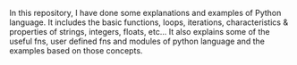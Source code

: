 In this repository, I have done some explanations and examples of Python language.
It includes the basic functions, loops, iterations, characteristics & properties of strings, integers, floats, etc...
It also explains some of the useful fns, user defined fns and modules of python language and the examples based on those concepts.
